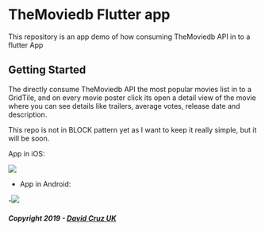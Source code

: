 # TheMoviedb Flutter app

This repository is an app demo of how consuming TheMoviedb API in to a flutter App

## Getting Started

The directly consume TheMoviedb API the most popular movies list in to a GridTile, 
and on every movie poster click its open a detail view of the movie where you can see details like
trailers, average votes, release date and description.

This repo is not in BLOCK pattern yet as I want to keep it really simple, but it will be soon.

App in iOS:

![](https://media.tenor.com/images/cde621e45dcabb418502bf3f70c865cc/tenor.gif)


- App in Android:

-![](https://media.tenor.com/images/db72da67024c7c909dc750dc71550b27/tenor.gif)

##### Copyright 2019 - [David Cruz UK](https://github.com/DavidCruzUK)